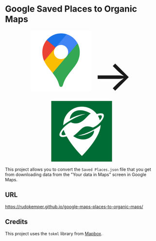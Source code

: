# Google Saved Places to Organic Maps

<div class="logo-container" style="text-align: center;">
    <img src="assets/googlemaps.png" alt="Google Maps logo" width="200">
    <span style="font-size: 10em">→</span>
    <img src="assets/organicmaps.png" alt="Organic Maps logo" width="200">
</div>

This project allows you to convert the `Saved Places.json` file that you get from downloading data from the "Your data in Maps" screen in Google Maps.

## URL

https://rudokemper.github.io/google-maps-places-to-organic-maps/

## Credits

This project uses the `tokml` library from [Mapbox](https://github.com/mapbox/tokml).